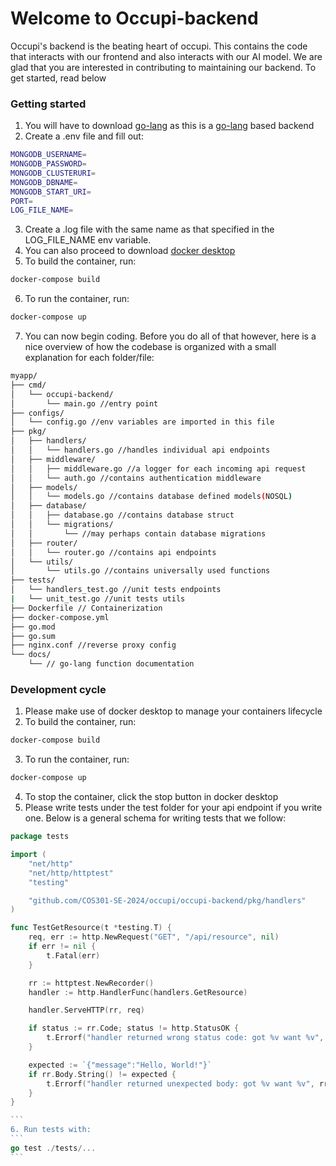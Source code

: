 # Welcome to Occupi-backend

Occupi's backend is the beating heart of occupi. This contains the code that interacts with our frontend and also interacts with our AI model. We are glad that you are interested in contributing to maintaining our backend. To get started, read below

### Getting started

1. You will have to download <a href="https://go.dev/doc/install">go-lang</a> as this is a <a href="https://go.dev/doc/install">go-lang</a> based backend
2. Create a .env file and fill out:
```bash
MONGODB_USERNAME=
MONGODB_PASSWORD=
MONGODB_CLUSTERURI=
MONGODB_DBNAME=
MONGODB_START_URI=
PORT=
LOG_FILE_NAME=
```
3. Create a .log file with the same name as that specified in the LOG_FILE_NAME env variable.
4. You can also proceed to download <a href="https://www.docker.com/products/docker-desktop/">docker desktop</a>
5. To build the container, run:
```bash
docker-compose build
```
6. To run the container, run:
```bash
docker-compose up
```
7. You can now begin coding. Before you do all of that however, here is a nice overview of how the codebase is organized with a small explanation for each folder/file:

```bash
myapp/
├── cmd/
│   └── occupi-backend/
│       └── main.go //entry point
├── configs/
│   └── config.go //env variables are imported in this file
├── pkg/
│   ├── handlers/
│   │   └── handlers.go //handles individual api endpoints
│   ├── middleware/
│   │   ├── middleware.go //a logger for each incoming api request
│   │   └── auth.go //contains authentication middleware
│   ├── models/
│   │   └── models.go //contains database defined models(NOSQL)
│   ├── database/
│   │   ├── database.go //contains database struct
│   │   └── migrations/
│   │       └── //may perhaps contain database migrations
│   ├── router/
│   │   └── router.go //contains api endpoints
│   └── utils/
│       └── utils.go //contains universally used functions
├── tests/
│   └── handlers_test.go //unit tests endpoints
|   └── unit_test.go //unit tests utils
├── Dockerfile // Containerization
├── docker-compose.yml
├── go.mod
├── go.sum
├── nginx.conf //reverse proxy config
└── docs/
    └── // go-lang function documentation
```

### Development cycle

1. Please make use of docker desktop to manage your containers lifecycle
2. To build the container, run:
```bash
docker-compose build
```
3. To run the container, run:
```bash
docker-compose up
```
4. To stop the container, click the stop button in docker desktop
5. Please write tests under the test folder for your api endpoint if you write one. Below is a general schema for writing tests that we follow:
````go
package tests

import (
    "net/http"
    "net/http/httptest"
    "testing"

    "github.com/COS301-SE-2024/occupi/occupi-backend/pkg/handlers"
)

func TestGetResource(t *testing.T) {
    req, err := http.NewRequest("GET", "/api/resource", nil)
    if err != nil {
        t.Fatal(err)
    }

    rr := httptest.NewRecorder()
    handler := http.HandlerFunc(handlers.GetResource)

    handler.ServeHTTP(rr, req)

    if status := rr.Code; status != http.StatusOK {
        t.Errorf("handler returned wrong status code: got %v want %v", status, http.StatusOK)
    }

    expected := `{"message":"Hello, World!"}`
    if rr.Body.String() != expected {
        t.Errorf("handler returned unexpected body: got %v want %v", rr.Body.String(), expected)
    }
}

```
6. Run tests with:
```
go test ./tests/... 
```